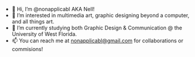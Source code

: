 - 👋 Hi, I’m @nonapplicabl AKA Nell!
- 👀 I’m interested in multimedia art, graphic designing beyond a computer, and all things art.
- 🌱 I’m currently studying both Graphic Design & Communication @ the University of West Florida.
- 📫 You can reach me at nonapplicabl@gmail.com for collaborations or commisions!

<!---
nonapplicabl/nonapplicabl is a ✨ special ✨ repository because its `README.md` (this file) appears on your GitHub profile.
You can click the Preview link to take a look at your changes.
--->

